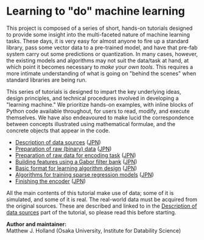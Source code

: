 # Learning to "do" machine learning

This project is composed of a series of short, hands-on tutorials designed to provide some insight into the multi-faceted nature of machine learning tasks. These days, it is very easy for almost anyone to fire up a standard library, pass some vector data to a pre-trained model, and have that pre-fab system carry out some predictions or quantization. In many cases, however, the existing models and algorithms may not suit the data/task at hand, at which point it becomes necessary to *make your own tools*. This requires a more intimate understanding of what is going on "behind the scenes" when standard libraries are being run.

This series of tutorials is designed to impart the key underlying ideas, design principles, and technical procedures involved in developing a "learning machine." We prioritize hands-on examples, with inline blocks of Python code available throughout, for users to read, modify, and execute themselves. We have also endeavoured to make lucid the correspondence between concepts illustrated using mathematical formulae, and the concrete objects that appear in the code.

- <a href="DataSources.html">Description of data sources</a> (<a href="DataSourcesJPN.html">JPN</a>)
- <a href="DataMNIST.html">Preparation of raw (binary) data</a> (<a href="DataMNISTJPN.html">JPN</a>)
- <a href="Datavim-2.html">Preparation of raw data for encoding task</a> (<a href="Datavim-2JPN.html">JPN</a>)
- <a href="FilterBank.html">Building features using a Gabor filter bank</a> (<a href="FilterBankJPN.html">JPN</a>)
- <a href="AlgoIntro.html">Basic format for learning algorithm design</a> (<a href="AlgoIntroJPN.html">JPN</a>)
- <a href="AlgoSparseReg.html">Algorithms for training sparse regression models</a> (<a href="AlgoSparseRegJPN.html">JPN</a>)
- <a href="FinishEncoder.html">Finishing the encoder</a> (<a href="FinishEncoderJPN.html">JPN</a>)

All the main contents of this tutorial make use of data; some of it is simulated, and some of it is real. The real-world data must be acquired from the original sources. These are described and linked to in the <a href="DataSources.ipynb">Description of data sources</a> part of the tutorial, so please read this before starting.

__Author and maintainer:__<br>
Matthew J. Holland (Osaka University, Institute for Datability Science)
